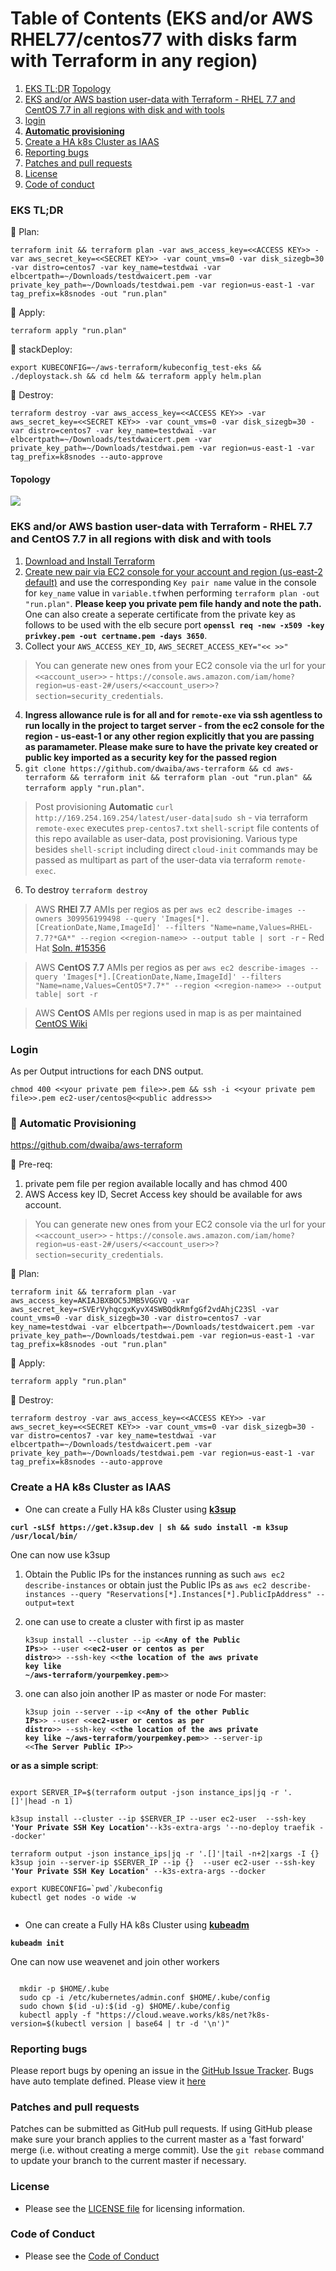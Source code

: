 Table of Contents (EKS and/or AWS RHEL77/centos77 with disks farm with Terraform in any region)
=================

1. [EKS TL;DR](eks-tl;dr)
   [Topology](topology)
2. [EKS and/or AWS bastion user-data with Terraform - RHEL 7.7 and CentOS 7.7 in all regions with disk and with tools](#eks-and/or-aws-bastion-user-data-with-terraform-rhel-7.7-and-centOS-7.7-in-all-regions-with-disk-and-with-tools)
2. [login](#login)
4. **[Automatic provisioning](#high_brightness-automatic-provisioning)**
5. [Create a HA k8s Cluster as IAAS](#create-a-ha-k8s-cluster-as-iaas)
6. [Reporting bugs](#reporting-bugs)
7. [Patches and pull requests](#patches-and-pull-requests)
8. [License](#license)
9. [Code of conduct](#code-of-conduct)

### EKS TL;DR
:beginner: Plan:

`terraform init && terraform plan -var aws_access_key=<<ACCESS KEY>> -var aws_secret_key=<<SECRET KEY>> -var count_vms=0 -var disk_sizegb=30 -var distro=centos7 -var key_name=testdwai -var elbcertpath=~/Downloads/testdwaicert.pem -var private_key_path=~/Downloads/testdwai.pem -var region=us-east-1 -var tag_prefix=k8snodes -out "run.plan"`

:beginner: Apply:

`terraform apply "run.plan"`

:beginner: stackDeploy:

`export KUBECONFIG=~/aws-terraform/kubeconfig_test-eks && ./deploystack.sh && cd helm && terraform apply helm.plan`

:beginner: Destroy:

`terraform destroy -var aws_access_key=<<ACCESS KEY>> -var aws_secret_key=<<SECRET KEY>> -var count_vms=0 -var disk_sizegb=30 -var distro=centos7 -var key_name=testdwai -var elbcertpath=~/Downloads/testdwaicert.pem -var private_key_path=~/Downloads/testdwai.pem -var region=us-east-1 -var tag_prefix=k8snodes --auto-approve`

#### Topology

<img src="https://raw.githubusercontent.com/dwaiba/aws-terraform/master/top.png" />


### EKS and/or AWS bastion user-data with Terraform - RHEL 7.7 and CentOS 7.7 in all regions with disk and with tools

1. [Download and Install Terraform](https://www.terraform.io/downloads.html)
2. [Create new pair via EC2 console for your account and region (us-east-2 default)](https://us-east-2.console.aws.amazon.com/ec2/v2/home?region=us-east-2#KeyPairs:sort=keyName) and use the corresponding `Key pair name` value in the console for `key_name` value in `variable.tf`when performing `terraform plan -out "run.plan"`. **Please keep you private pem file handy and note the path.** One can also create a seperate certificate from the private key as follows to be used with the elb secure port **`openssl req -new -x509 -key privkey.pem -out certname.pem -days 3650`**.
3. Collect your  `AWS_ACCESS_KEY_ID`, `AWS_SECRET_ACCESS_KEY="<< >>"`

> You can generate new ones from your EC2 console via the url for your `<<account_user>>` - `https://console.aws.amazon.com/iam/home?region=us-east-2#/users/<<account_user>>?section=security_credentials`.

4. **Ingress allowance rule is for all and  for `remote-exe` via ssh agentless to run locally in the project to target server - from the ec2 console for the region - us-east-1 or any other region explicitly that you are passing as paramameter. Please make sure to have the private key created or public key imported as a security key for the passed region**
5. `git clone https://github.com/dwaiba/aws-terraform && cd aws-terraform && terraform init && terraform plan -out "run.plan" && terraform apply "run.plan"`.

> Post provisioning **Automatic** `curl http://169.254.169.254/latest/user-data|sudo sh` - via terraform `remote-exec` executes `prep-centos7.txt` `shell-script` file contents of this repo available as user-data, post provisioning. Various type besides `shell-script` including direct `cloud-init` commands may be passed as multipart as part of the user-data via terraform `remote-exec`.
6. To destroy `terraform destroy`

> AWS **RHEl 7.7** AMIs per regios as per `aws ec2 describe-images --owners 309956199498 --query 'Images[*].[CreationDate,Name,ImageId]' --filters "Name=name,Values=RHEL-7.7?*GA*" --region <<region-name>> --output table | sort -r` - Red Hat [Soln. #15356](https://access.redhat.com/solutions/15356)

> AWS **CentOS 7.7** AMIs per regios as per `aws ec2 describe-images --query 'Images[*].[CreationDate,Name,ImageId]' --filters "Name=name,Values=CentOS*7.7*" --region <<region-name>> --output table| sort -r`


> AWS **CentOS** AMIs per regions used in map is as per maintained [CentOS Wiki](https://wiki.centos.org/Cloud/AWS#head-78d1e3a4e6ba5c5a3847750d88266916ffe69648)

### Login

As per Output intructions for each  DNS output. 

`chmod 400 <<your private pem file>>.pem && ssh -i <<your private pem file>>.pem ec2-user/centos@<<public address>>`


### :high_brightness: Automatic Provisioning

https://github.com/dwaiba/aws-terraform

:beginner: Pre-req: 

1. private pem file per region available locally and has chmod 400
2. AWS Access key ID, Secret Access key should be available for aws account.

> You can generate new ones from your EC2 console via the url for your `<<account_user>>` - `https://console.aws.amazon.com/iam/home?region=us-east-2#/users/<<account_user>>?section=security_credentials`.

:beginner: Plan:

`terraform init && terraform plan -var aws_access_key=AKIAJBXBOC5JMB5VGGVQ -var aws_secret_key=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 -var count_vms=0 -var disk_sizegb=30 -var distro=centos7 -var key_name=testdwai -var elbcertpath=~/Downloads/testdwaicert.pem -var private_key_path=~/Downloads/testdwai.pem -var region=us-east-1 -var tag_prefix=k8snodes -out "run.plan"`

:beginner: Apply:

`terraform apply "run.plan"`

:beginner: Destroy:

`terraform destroy -var aws_access_key=<<ACCESS KEY>> -var aws_secret_key=<<SECRET KEY>> -var count_vms=0 -var disk_sizegb=30 -var distro=centos7 -var key_name=testdwai -var elbcertpath=~/Downloads/testdwaicert.pem -var private_key_path=~/Downloads/testdwai.pem -var region=us-east-1 -var tag_prefix=k8snodes --auto-approve`


### Create a HA k8s Cluster as IAAS

* One can create a Fully HA k8s Cluster using **[k3sup](https://k3sup.dev/)**

<pre><code><b>curl -sLSf https://get.k3sup.dev | sh && sudo install -m k3sup /usr/local/bin/</b></code></pre>

One can now use k3sup

1. Obtain the Public IPs for the instances running as such `aws ec2 describe-instances` or obtain just the Public IPs as `aws ec2 describe-instances --query "Reservations[*].Instances[*].PublicIpAddress" --output=text`

2. one can use to create a cluster with first ip as master <pre><code>k3sup install --cluster --ip <<<b>Any of the Public IPs</b>>> --user <<<b>ec2-user or centos as per distro</b>>> --ssh-key <<<b>the location of the aws private key like ~/aws-terraform/yourpemkey.pem</b>>></code></pre>

3. one can also join another IP as master or node For master: <pre><code>k3sup join --server --ip <<<b>Any of the other Public IPs</b>>> --user <<<b>ec2-user or centos as per distro</b>>> --ssh-key <<<b>the location of the aws private key like ~/aws-terraform/yourpemkey.pem</b>>> --server-ip <<<b>The Server Public IP</b>>> </code></pre>

<b>or as a simple script</b>:

<pre><code>
export SERVER_IP=$(terraform output -json instance_ips|jq -r '.[]'|head -n 1)

k3sup install --cluster --ip $SERVER_IP --user ec2-user  --ssh-key <b>'Your Private SSH Key Location'</b>--k3s-extra-args '--no-deploy traefik --docker'

terraform output -json instance_ips|jq -r '.[]'|tail -n+2|xargs -I {} k3sup join --server-ip $SERVER_IP --ip {}  --user ec2-user --ssh-key <b>'Your Private SSH Key Location'</b> --k3s-extra-args --docker

export KUBECONFIG=`pwd`/kubeconfig
kubectl get nodes -o wide -w

</code></pre>

* One can create a Fully HA k8s Cluster using **[kubeadm](https://kubernetes.io/docs/setup/production-environment/tools/kubeadm/create-cluster-kubeadm/)**

<pre><code><b>kubeadm init</b></code></pre>

One can now use weavenet and join other workers
<pre><code>
  mkdir -p $HOME/.kube
  sudo cp -i /etc/kubernetes/admin.conf $HOME/.kube/config
  sudo chown $(id -u):$(id -g) $HOME/.kube/config
  kubectl apply -f "https://cloud.weave.works/k8s/net?k8s-version=$(kubectl version | base64 | tr -d '\n')"
</code></pre>



### Reporting bugs

Please report bugs  by opening an issue in the [GitHub Issue Tracker](https://github.com/dwaiba/aws-terraform/issues).
Bugs have auto template defined. Please view it [here](https://github.com/dwaiba/aws-terraform/blob/master/.github/ISSUE_TEMPLATE/bug_report.md)

### Patches and pull requests

Patches can be submitted as GitHub pull requests. If using GitHub please make sure your branch applies to the current master as a 'fast forward' merge (i.e. without creating a merge commit). Use the `git rebase` command to update your branch to the current master if necessary.

### License
  * Please see the [LICENSE file](https://github.com/dwaiba/aws-terraform/blob/master/LICENSE) for licensing information.

### Code of Conduct
  * Please see the [Code of Conduct](https://github.com/dwaiba/aws-terraform/blob/master/CODE_OF_CONDUCT.md)
